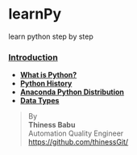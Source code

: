 # learnPy
 learn python step by step

### [**Introduction**](https://github.com/thinessGit/learnPy/tree/main/Introduction)
* [**What is Python?**](https://github.com/thinessGit/learnPy/blob/main/Introduction/whatIsPython.md)
* [**Python History**](https://github.com/thinessGit/learnPy/blob/main/Introduction/PythonHistory.md)
* [**Anaconda Python Distribution**](https://github.com/thinessGit/learnPy/blob/main/Introduction/AnacondaPythonDistribution.md)
* [**Data Types**](https://github.com/thinessGit/learnPy/blob/main/Introduction/PythonDataTypes.md)
    
>By<br/> 
**Thiness Babu**<br/> 
Automation Quality Engineer<br/>
https://github.com/thinessGit/ <br/>
